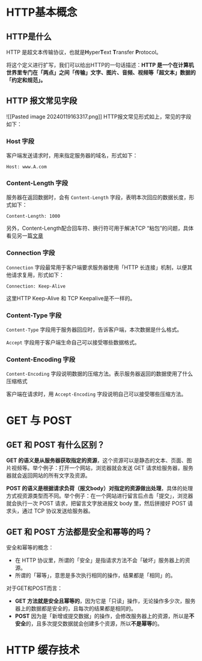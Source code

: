 # HTTP基本概念
## HTTP是什么
HTTP 是超文本传输协议，也就是**H**yper**T**ext **T**ransfer **P**rotocol。

将这个定义进行扩写，我们可以给出HTTP的一句话描述：**HTTP 是一个在计算机世界里专门在「两点」之间「传输」文字、图片、音频、视频等「超文本」数据的「约定和规范」。**

## HTTP 报文常见字段
![[Pasted image 20240119163317.png]]
HTTP报文常见形式如上，常见的字段如下：

### Host 字段
客户端发送请求时，用来指定服务器的域名，形式如下：
```
Host: www.A.com
```

### Content-Length 字段
服务器在返回数据时，会有 `Content-Length` 字段，表明本次回应的数据长度，形式如下：
```
Content-Length: 1000
```

另外，Content-Length配合回车符、换行符可用于解决TCP “粘包”的问题，具体看见另一篇[文章](https://xiaolincoding.com/network/3_tcp/tcp_stream.html)

### Connection 字段
`Connection` 字段最常用于客户端要求服务器使用「HTTP 长连接」机制，以便其他请求复用，形式如下：
```
Connection: Keep-Alive
```

这里HTTP Keep-Alive 和 TCP Keepalive是不一样的。

### Content-Type 字段
`Content-Type` 字段用于服务器回应时，告诉客户端，本次数据是什么格式。

`Accept` 字段用于客户端生命自己可以接受哪些数据格式。

### Content-Encoding 字段
`Content-Encoding` 字段说明数据的压缩方法。表示服务器返回的数据使用了什么压缩格式

客户端在请求时，用 `Accept-Encoding` 字段说明自己可以接受哪些压缩方法。

# GET 与 POST
## GET 和 POST 有什么区别？
**GET 的语义是从服务器获取指定的资源**，这个资源可以是静态的文本、页面、图片视频等。举个例子：打开一个网站，浏览器就会发送 GET 请求给服务器，服务器就会返回网站的所有文字及资源。

**POST 的语义是根据请求负荷（报文body）对指定的资源做出处理**，具体的处理方式视资源类型而不同。举个例子：在一个网站进行留言后点击「提交」，浏览器就会执行一次 POST 请求，把留言文字放进报文 body 里，然后拼接好 POST 请求头，通过 TCP 协议发送给服务器。

## GET 和 POST 方法都是安全和幂等的吗？
安全和幂等的概念：
- 在 HTTP 协议里，所谓的「安全」是指请求方法不会「破坏」服务器上的资源。
- 所谓的「幂等」，意思是多次执行相同的操作，结果都是「相同」的。

对于GET和POST而言：
- **GET 方法就是安全且幂等的**，因为它是「只读」操作，无论操作多少次，服务器上的数据都是安全的，且每次的结果都是相同的。
- **POST** 因为是「新增或提交数据」的操作，会修改服务器上的资源，所以是**不安全**的，且多次提交数据就会创建多个资源，所以**不是幂等**的。

# HTTP 缓存技术
